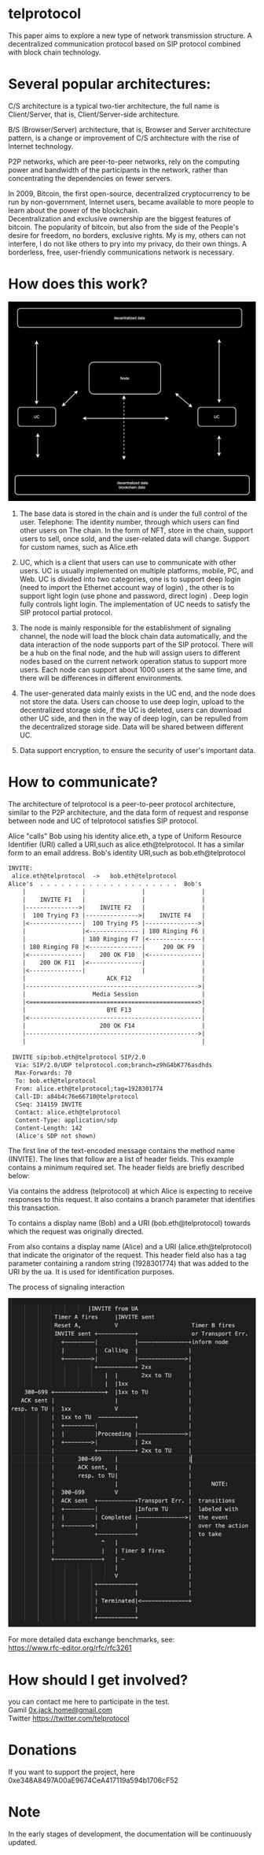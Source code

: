 # telprotocol
This paper aims to explore a new type of network transmission structure. A decentralized communication protocol based on SIP protocol combined with block chain technology.


# Several popular architectures:
C/S architecture is a typical two-tier architecture, the full name is Client/Server, that is, Client/Server-side architecture.  
  
B/S (Browser/Server) architecture, that is, Browser and Server architecture pattern, is a change or improvement of C/S architecture with the rise of Internet technology.  
  
P2P networks, which are peer-to-peer networks, rely on the computing power and bandwidth of the participants in the network, rather than concentrating the dependencies on fewer servers.  
  
In 2009, Bitcoin, the first open-source, decentralized cryptocurrency to be run by non-government, Internet users, became available to more people to learn about the power of the blockchain.  
Decentralization and exclusive ownership are the biggest features of bitcoin. The popularity of bitcoin, but also from the side of the People's desire for freedom, no borders, exclusive rights. My is my, others can not interfere, I do not like others to pry into my privacy, do their own things.
A borderless, free, user-friendly communications network is necessary.


# How does this work?
![avatar](/tel.png)
1. The base data is stored in the chain and is under the full control of the user.
Telephone: The identity number, through which users can find other users on The chain.
In the form of NFT, store in the chain, support users to sell, once sold, and the user-related data will change.
Support for custom names, such as Alice.eth

2. UC, which is a client that users can use to communicate with other users. UC is usually implemented on multiple platforms, mobile, PC, and Web.
UC is divided into two categories, one is to support deep login (need to import the Ethernet account way of login) , the other is to support light login (use phone and password, direct login) .
Deep login fully controls light login. The implementation of UC needs to satisfy the SIP protocol partial protocol.

3. The node is mainly responsible for the establishment of signaling channel, the node will load the block chain data automatically, and the data interaction of the node supports part of the SIP protocol.
There will be a hub on the final node, and the hub will assign users to different nodes based on the current network operation status to support more users.
Each node can support about 1000 users at the same time, and there will be differences in different environments.

4. The user-generated data mainly exists in the UC end, and the node does not store the data. Users can choose to use deep login, upload to the decentralized storage side, if the UC is deleted, users can download other UC side, and then in the way of deep login, can be repulled from the decentralized storage side. Data will be shared between different UC.

5. Data support encryption, to ensure the security of user's important data.


# How to communicate?
The architecture of telprotocol is a peer-to-peer protocol architecture, similar to the P2P architecture, and the data form of request and response between node and UC of telprotocol satisfies SIP protocol.

Alice "calls" Bob using his identity alice.eth, a type of Uniform Resource
   Identifier (URI) called a URI,such as alice.eth@telprotocol.
    It has a similar form to an email address.
    Bob's identity URI,such as bob.eth@telprotocol

    INVITE:
     alice.eth@telprotocol  ->   bob.eth@telprotocol
    Alice's  . . . . . . . . . . . . . . . . . . . .  Bob's
        |                |                |                |
        |    INVITE F1   |                |                |
        |--------------->|    INVITE F2   |                |
        |  100 Trying F3 |--------------->|    INVITE F4   |
        |<---------------|  100 Trying F5 |--------------->|
        |                |<-------------- | 180 Ringing F6 |
        |                | 180 Ringing F7 |<---------------|
        | 180 Ringing F8 |<---------------|     200 OK F9  |
        |<---------------|    200 OK F10  |<---------------|
        |    200 OK F11  |<---------------|                |
        |<---------------|                |                |
        |                       ACK F12                    |
        |------------------------------------------------->|
        |                   Media Session                  |
        |<================================================>|
        |                       BYE F13                    |
        |<-------------------------------------------------|
        |                     200 OK F14                   |
        |------------------------------------------------->|
        |                                                  |

     INVITE sip:bob.eth@telprotocol SIP/2.0
      Via: SIP/2.0/UDP telprotocol.com;branch=z9hG4bK776asdhds
      Max-Forwards: 70
      To: bob.eth@telprotocol
      From: alice.eth@telprotocol;tag=1928301774
      Call-ID: a84b4c76e66710@telprotocol
      CSeq: 314159 INVITE
      Contact: alice.eth@telprotocol
      Content-Type: application/sdp
      Content-Length: 142
      (Alice's SDP not shown)

 The first line of the text-encoded message contains the method name
   (INVITE).  The lines that follow are a list of header fields.  This
   example contains a minimum required set.  The header fields are
   briefly described below:

   Via contains the address (telprotocol) at which Alice is
   expecting to receive responses to this request.  It also contains a
   branch parameter that identifies this transaction.

   To contains a display name (Bob) and a URI
   (bob.eth@telprotocol) towards which the request was originally
   directed. 

   From also contains a display name (Alice) and a URI
   (alice.eth@telprotocol) that indicate the originator of the request.
   This header field also has a tag parameter containing a random string
   (1928301774) that was added to the URI by the ua.  It is used
   for identification purposes.

   The process of signaling interaction  
     
   ![avatar](/interaction.png)


For more detailed data exchange benchmarks, see:  
https://www.rfc-editor.org/rfc/rfc3261  


# How should I get involved?
you can contact me here to participate in the test.  
Gamil 0x.jack.home@gmail.com  
Twitter https://twitter.com/telprotocol

# Donations
If you want to support the project, here  
0xe348A8497A00aE9674CeA417119a594b1706cF52  


# Note
In the early stages of development, the documentation will be continuously updated.